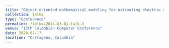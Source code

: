 ```yaml
---
title: "Object-oriented mathematical modeling for estimating electric vehicle’s range using modelica"
collection: talks
type: "Conference"
permalink: /talks/2014-03-01-talk-3
venue: "13th Colombian Computer Conference"
date: 2020-07-17
location: "Cartagena, Colombia"
---
```


